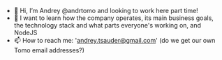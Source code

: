 - 👋 Hi, I’m Andrey @andrtomo and looking to work here part time!
- 👀 I want to learn how the company operates, its main business goals, the technology stack and what parts everyone's working on, and NodeJS 
- 📫 How to reach me: 'andrey.tsauder@gmail.com' (do we get our own Tomo email addresses?)

<!---
andrtomo/andrtomo is a ✨ special ✨ repository because its `README.md` (this file) appears on your GitHub profile.
You can click the Preview link to take a look at your changes.
--->
